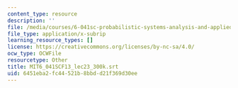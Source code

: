 ```yaml
---
content_type: resource
description: ''
file: /media/courses/6-041sc-probabilistic-systems-analysis-and-applied-probability-fall-2013/6451eba2fc44521b8bbdd21f369d30ee_MIT6_041SCF13_lec23_300k.vtt
file_type: application/x-subrip
learning_resource_types: []
license: https://creativecommons.org/licenses/by-nc-sa/4.0/
ocw_type: OCWFile
resourcetype: Other
title: MIT6_041SCF13_lec23_300k.srt
uid: 6451eba2-fc44-521b-8bbd-d21f369d30ee
---
```

